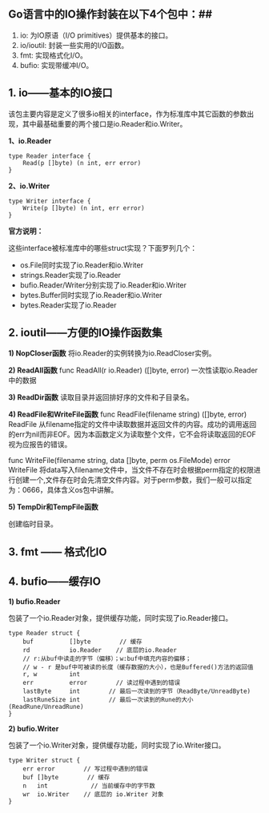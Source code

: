## Go语言中的IO操作封装在以下4个包中：##

1. io: 为IO原语（I/O primitives）提供基本的接口。
1. io/ioutil: 封装一些实用的I/O函数。
1. fmt: 实现格式化I/O。
1. bufio: 实现带缓冲I/O。

## 1. io——基本的IO接口 ##

该包主要内容是定义了很多io相关的interface，作为标准库中其它函数的参数出现，其中最基础重要的两个接口是io.Reader和io.Writer。

**1、io.Reader**

    type Reader interface {
    	Read(p []byte) (n int, err error)
    }

**2、io.Writer**

    type Writer interface {
    	Write(p []byte) (n int, err error)
    }

**官方说明：**

这些interface被标准库中的哪些struct实现？下面罗列几个：

* os.File同时实现了io.Reader和io.Writer
* strings.Reader实现了io.Reader
* bufio.Reader/Writer分别实现了io.Reader和io.Writer
* bytes.Buffer同时实现了io.Reader和io.Writer
* bytes.Reader实现了io.Reader


## 2. ioutil——方便的IO操作函数集 ##

**1) NopCloser函数**
将io.Reader的实例转换为io.ReadCloser实例。

**2) ReadAll函数**
func ReadAll(r io.Reader) ([]byte, error)
一次性读取io.Reader中的数据

**3) ReadDir函数**
读取目录并返回排好序的文件和子目录名。

**4) ReadFile和WriteFile函数**
func ReadFile(filename string) ([]byte, error)
ReadFile 从filename指定的文件中读取数据并返回文件的内容。成功的调用返回的err为nil而非EOF。因为本函数定义为读取整个文件，它不会将读取返回的EOF视为应报告的错误。

func WriteFile(filename string, data []byte, perm os.FileMode) error
WriteFile 将data写入filename文件中，当文件不存在时会根据perm指定的权限进行创建一个,文件存在时会先清空文件内容。对于perm参数，我们一般可以指定为：0666，具体含义os包中讲解。

**5) TempDir和TempFile函数**

创建临时目录。

 

## 3. fmt —— 格式化IO ##


## 4. bufio——缓存IO ##

**1) bufio.Reader**

包装了一个io.Reader对象，提供缓存功能，同时实现了io.Reader接口。

	type Reader struct {
	    buf          []byte        // 缓存
	    rd           io.Reader    // 底层的io.Reader
	    // r:从buf中读走的字节（偏移）；w:buf中填充内容的偏移；
	    // w - r 是buf中可被读的长度（缓存数据的大小），也是Buffered()方法的返回值
	    r, w         int
	    err          error        // 读过程中遇到的错误
	    lastByte     int        // 最后一次读到的字节（ReadByte/UnreadByte)
	    lastRuneSize int        // 最后一次读到的Rune的大小(ReadRune/UnreadRune)
	}

**2) bufio.Writer**

包装了一个io.Writer对象，提供缓存功能，同时实现了io.Writer接口。

	type Writer struct {
	    err error        // 写过程中遇到的错误
	    buf []byte        // 缓存
	    n   int            // 当前缓存中的字节数
	    wr  io.Writer    // 底层的 io.Writer 对象
	}
　　
